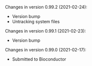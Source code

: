 Changes in version 0.99.2 (2021-02-24):
* Version bump
* Untracking system files

Changes in version 0.99.1 (2021-02-23):
* Version bump

Changes in version 0.99.0 (2021-02-17):
* Submitted to Bioconductor
